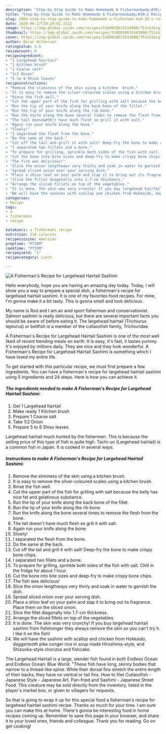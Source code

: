 ```yaml
---
description: "Step-by-Step Guide to Make Homemade A Fisherman&amp;#39;s Recipe for Largehead Hairtail Sashimi"
title: "Step-by-Step Guide to Make Homemade A Fisherman&amp;#39;s Recipe for Largehead Hairtail Sashimi"
slug: 2864-step-by-step-guide-to-make-homemade-a-fisherman-and-39-s-recipe-for-largehead-hairtail-sashimi
date: 2020-06-17T20:29:01.151Z
image: https://img-global.cpcdn.com/recipes/5189028631543808/751x532cq70/a-fishermans-recipe-for-largehead-hairtail-sashimi-recipe-main-photo.jpg
thumbnail: https://img-global.cpcdn.com/recipes/5189028631543808/751x532cq70/a-fishermans-recipe-for-largehead-hairtail-sashimi-recipe-main-photo.jpg
cover: https://img-global.cpcdn.com/recipes/5189028631543808/751x532cq70/a-fishermans-recipe-for-largehead-hairtail-sashimi-recipe-main-photo.jpg
author: Oscar Wilkerson
ratingvalue: 3.6
reviewcount: 8
recipeingredient:
- "1 Largehead hairtail"
- "1 Kitchen brush"
- "1 Coarse salt"
- "1/2 Onion"
- "5 to 6 Shiso leaves"
recipeinstructions:
- "Remove the sliminess of the skin using a kitchen  brush."
- "It is easy to remove the silver-coloured scales using a kitchen brush."
- "Rinse the fish well."
- "Cut the upper part of the fish for grilling with salt because the belly has nice fat and gelatinous substance."
- "Run the tip of your knife along the back bone of the fillet."
- "Run the tip of your knife along the rib bone."
- "Run the knife along the bone several times to remove the flesh from the bone."
- "The tail doesn&#39;t have much flesh so grill it with salt."
- "Again run your knife along the bone."
- "Slowly!"
- "I separated the flesh from the bone."
- "Do the same at the back."
- "Cut off the tail and grill it with salt! Deep-fry the bone to make crispy bone chips."
- "I separated two fillets and a bone."
- "To prepare for grilling, sprinkle both sides of the fish with salt. Chill in the fridge for about 1 hour."
- "Cut the bone into bite sizes and deep-fry to make crispy bone chips."
- "The fish was delicious!"
- "Slice the onion lengthways very thinly and soak in water to garnish the dish."
- "Spread sliced onion over your serving dish."
- "Place a shiso leaf on your palm and slap it to bring out its fragrance. Place them on the sliced onion."
- "Slice the fillet diagonally into 1.7-cm thickness."
- "Arrange the sliced fillets on top of the vegetables."
- "It is done. The skin was very crunchy! If you buy largehead hairtail sashimi from fishmonger they always remove the skin so you can&#39;t try it. I like it on the fish!"
- "We will have the sashimi with scallop and chicken from Hokkaido, daggertooth pike conger rice in soup made Hiroshima-style, and Shizuoka-style chorizos and fishcake."
categories:
- Recipe
tags:
- a
- fishermans
- recipe

katakunci: a fishermans recipe 
nutrition: 216 calories
recipecuisine: American
preptime: "PT30M"
cooktime: "PT35M"
recipeyield: "1"
recipecategory: Lunch

---
```



![A Fisherman&#39;s Recipe for Largehead Hairtail Sashimi](https://img-global.cpcdn.com/recipes/5189028631543808/751x532cq70/a-fishermans-recipe-for-largehead-hairtail-sashimi-recipe-main-photo.jpg)

Hello everybody, hope you are having an amazing day today. Today, I will show you a way to prepare a special dish, a fisherman&#39;s recipe for largehead hairtail sashimi. It is one of my favorites food recipes. For mine, I'm gonna make it a bit tasty. This is gonna smell and look delicious.

My name is Rod and I am an avid sport fisherman and conservationist. Salmon sashimi is really delicious, but there are several important facts you should be aware of before eating it. The largehead hairtail (Trichiurus lepturus) or beltfish is a member of the cutlassfish family, Trichiuridae.

A Fisherman&#39;s Recipe for Largehead Hairtail Sashimi is one of the most well liked of recent trending meals on earth. It is easy, it's fast, it tastes yummy. It's enjoyed by millions daily. They are nice and they look wonderful. A Fisherman&#39;s Recipe for Largehead Hairtail Sashimi is something which I have loved my entire life.


To get started with this particular recipe, we must first prepare a few ingredients. You can have a fisherman&#39;s recipe for largehead hairtail sashimi using 5 ingredients and 24 steps. Here is how you can achieve it.

<!--inarticleads1-->

##### The ingredients needed to make A Fisherman&#39;s Recipe for Largehead Hairtail Sashimi:

1. Get 1 Largehead hairtail
1. Make ready 1 Kitchen brush
1. Prepare 1 Coarse salt
1. Take 1/2 Onion
1. Prepare 5 to 6 Shiso leaves


Largehead hairtail much hunted by the fishermen. This is because the selling price of this type of fish is quite high. Tachi-uo (Largehead hairtail) is a common fish in Japan. It is cooked in several ways. 

<!--inarticleads2-->

##### Instructions to make A Fisherman&#39;s Recipe for Largehead Hairtail Sashimi:

1. Remove the sliminess of the skin using a kitchen  brush.
1. It is easy to remove the silver-coloured scales using a kitchen brush.
1. Rinse the fish well.
1. Cut the upper part of the fish for grilling with salt because the belly has nice fat and gelatinous substance.
1. Run the tip of your knife along the back bone of the fillet.
1. Run the tip of your knife along the rib bone.
1. Run the knife along the bone several times to remove the flesh from the bone.
1. The tail doesn&#39;t have much flesh so grill it with salt.
1. Again run your knife along the bone.
1. Slowly!
1. I separated the flesh from the bone.
1. Do the same at the back.
1. Cut off the tail and grill it with salt! Deep-fry the bone to make crispy bone chips.
1. I separated two fillets and a bone.
1. To prepare for grilling, sprinkle both sides of the fish with salt. Chill in the fridge for about 1 hour.
1. Cut the bone into bite sizes and deep-fry to make crispy bone chips.
1. The fish was delicious!
1. Slice the onion lengthways very thinly and soak in water to garnish the dish.
1. Spread sliced onion over your serving dish.
1. Place a shiso leaf on your palm and slap it to bring out its fragrance. Place them on the sliced onion.
1. Slice the fillet diagonally into 1.7-cm thickness.
1. Arrange the sliced fillets on top of the vegetables.
1. It is done. The skin was very crunchy! If you buy largehead hairtail sashimi from fishmonger they always remove the skin so you can&#39;t try it. I like it on the fish!
1. We will have the sashimi with scallop and chicken from Hokkaido, daggertooth pike conger rice in soup made Hiroshima-style, and Shizuoka-style chorizos and fishcake.


The Largehead Hairtail is a large, slender fish found in both Endless Ocean and Endless Ocean: Blue World. &#34;These fish have long, skinny bodies that narrow to a thread-like spine. While their dorsal fins stretch the entire length of their backs, they have no ventral or tail fins. How to filet Cutlassfish - Japanese Style - Japanese Art. Pan-fried and Sashimi - Japanese Street Food. This creature may be sold directly from the inventory, listed in the player&#39;s market box, or given to villagers for requests. 

So that is going to wrap it up for this special food a fisherman&#39;s recipe for largehead hairtail sashimi recipe. Thanks so much for your time. I am sure you can make this at home. There's gonna be interesting food in home recipes coming up. Remember to save this page in your browser, and share it to your loved ones, friends and colleague. Thank you for reading. Go on get cooking!
